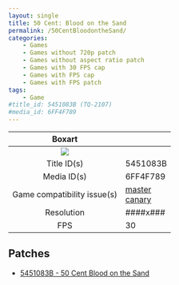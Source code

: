 ```yaml
---
layout: single
title: 50 Cent: Blood on the Sand
permalink: /50CentBloodontheSand/
categories:
    - Games
    - Games without 720p patch
    - Games without aspect ratio patch
    - Games with 30 FPS cap
    - Games with FPS cap
    - Games with FPS patch
tags:
    - Game
#title_id: 5451083B (TQ-2107)
#media_id: 6FF4F789
---
```


| Boxart                      |                                                                            |
| :----:                      | :-                                                                         |
| ![](https://download-ssl.xbox.com/content/images/66acd000-77fe-1000-9115-d8025451083b/1033/boxartlg.jpg) |
| Title ID(s)                 | 5451083B                                                                   |
| Media ID(s)                 | 6FF4F789                                                                   |
| Game compatibility issue(s) | [master](https://github.com/xenia-project/game-compatibility/issues/)<br>[canary](https://github.com/xenia-canary/game-compatibility/issues/) |
| Resolution                  | ####x###                                                                   |
| FPS                         | 30                                                                         |

## Patches
* [5451083B - 50 Cent Blood on the Sand](https://github.com/xenia-canary/game-patches/blob/main/patches/5451083B%20-%2050%20Cent%20Blood%20on%20the%20Sand.toml)

<!--This page was generated by a script. You can remove this comment once the page is verified to be free of mistakes.-->
